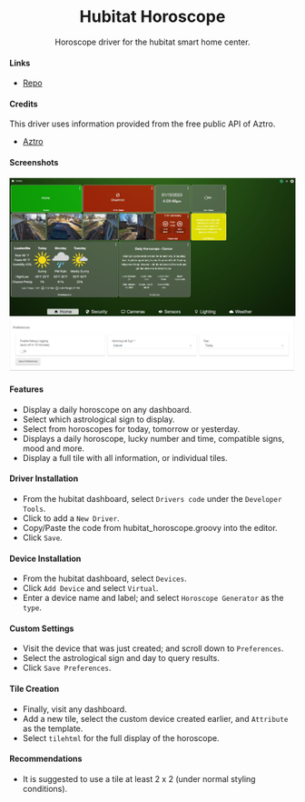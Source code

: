 <h1 align="center">Hubitat Horoscope</h1>
<p align="center">Horoscope driver for the hubitat smart home center.</p>

#### Links
- [Repo](https://github.com/joshlobe/hubitat_horoscope "hubitat_horoscope Repo")

#### Credits
This driver uses information provided from the free public API of Aztro.
- [Aztro](https://aztro.readthedocs.io/en/latest/ "Aztro")

#### Screenshots
![Dashboard](dashboard.jpg)
![Preferences](preferences.jpg)

#### Features
- Display a daily horoscope on any dashboard.
- Select which astrological sign to display.
- Select from horoscopes for today, tomorrow or yesterday.
- Displays a daily horoscope, lucky number and time, compatible signs, mood and more.
- Display a full tile with all information, or individual tiles.

#### Driver Installation
- From the hubitat dashboard, select `Drivers code` under the `Developer Tools`.
- Click to add a `New Driver`.
- Copy/Paste the code from hubitat_horoscope.groovy into the editor.
- Click `Save`.

#### Device Installation
- From the hubitat dashboard, select `Devices`.
- Click `Add Device` and select `Virtual`.
- Enter a device name and label; and select `Horoscope Generator` as the `type`.

#### Custom Settings
- Visit the device that was just created; and scroll down to `Preferences`.
- Select the astrological sign and day to query results.
- Click `Save Preferences`.

#### Tile Creation
- Finally, visit any dashboard.
- Add a new tile, select the custom device created earlier, and `Attribute` as the template.
- Select `tilehtml` for the full display of the horoscope.
 
#### Recommendations
- It is suggested to use a tile at least 2 x 2 (under normal styling conditions).
